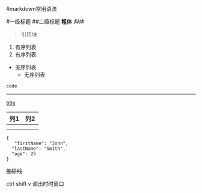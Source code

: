 #markdown常用语法

#一级标题
##二级标题
**粗体**
*斜体*
>引用块

1. 有序列表
2. 有序列表

- 无序列表
  - 无序列表

`code`

--- 

[title](www.baidu.com)

|列1|列2|
|----|----|
|||
|||


```
{
   "firstName": "John",
  "lastName": "Smith",
  "age": 25 
}
```

~~删除线~~

ctrl shift v 调出时时窗口